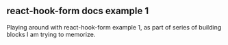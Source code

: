 ## react-hook-form docs example 1

Playing around with react-hook-form example 1, as part of series of building blocks I am trying to memorize.
